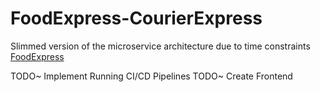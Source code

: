# FoodExpress-CourierExpress
Slimmed version of the microservice architecture due to time constraints
[FoodExpress](https://gitlab.com/walshtj31/CourierTracker)

TODO~ Implement Running CI/CD Pipelines
TODO~ Create Frontend
